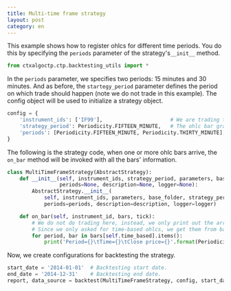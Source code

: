 ```yaml
---
title: Multi-time frame strategy
layout: post
category: en
---
```


This example shows how to register ohlcs for different time periods. You do this by specifying the `periods` parameter
of the strategy's`__init__` method.

```python
from ctxalgoctp.ctp.backtesting_utils import *
```

In the `periods` parameter, we specifies two periods: 15 minutes and 30 minutes. And as before, the `startegy_period`
parameter defines the period on which trade should happen (note we do not trade in this example).
The config object will be used to initialize a strategy object.

```python
config = {
    'instrument_ids': ['IF99'],                      # We are trading this future instrument.
    'strategy_period': Periodicity.FIFTEEN_MINUTE,   # The ohlc bar granularity on which trading happens.
    'periods': [Periodicity.FIFTEEN_MINUTE, Periodicity.THIRTY_MINUTE],
}
```

The following is the strategy code, when one or more ohlc bars arrive, the `on_bar` method will be invoked with
all the bars' information.

```python
class MultiTimeFrameStrategy(AbstractStrategy):
    def __init__(self, instrument_ids, strategy_period, parameters, base_folder,
                 periods=None, description=None, logger=None):
        AbstractStrategy.__init__(
            self, instrument_ids, parameters, base_folder, strategy_period=strategy_period,
            periods=periods, description=description, logger=logger)

    def on_bar(self, instrument_id, bars, tick):
        # We do not do trading here, instead, we only print out the arrived ohlc bars.
        # Since we only asked for time-based ohlcs, we get them from bars[self.time_based].
        for period, bar in bars[self.time_based].items():
            print('Period={}\tTime={}\tClose price={}'.format(Periodicity.name(period), bar.timestamp, bar.close))
```

Now, we create configurations for backtesting the strategy.

```python
start_date = '2014-01-01'  # Backtesting start date.
end_date = '2014-12-31'    # Backtesting end date.
report, data_source = backtest(MultiTimeFrameStrategy, config, start_date, end_date)

```
